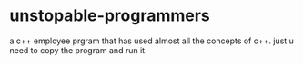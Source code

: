 # unstopable-programmers
a c++ employee prgram that has used almost all the concepts of c++.
just u need to copy the program and run it.
